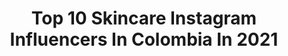 ---
title: Top 10 Skincare Instagram Influencers In Colombia In 2021
description: >-
  Find top skincare Instagram influencers in Colombia in 2021. Most popular hashtags: #skincare #skin #makeup #skincareroutine.
platform: Instagram
hits: 45
text_top: Discover the most popular Instagram influencers on inBeat.
text_bottom: Our platform holds 45 Instagram influencers like this in Colombia for you to collaborate.
profiles:
  - username: "nannamartinezp"
    fullname: >-
      Nanna Martínez
    bio: >-
      Freelance Fashion designer-Stylist Fashion tips, skincare @atypigal @thesecondchanceco 🌎👾🌻🐝🍒🌸🌈💚 “Progreso, no perfección” contacto@nannamartinezp.com
    location: "Colombia"
    followers: 32866
    engagement: 208
    commentsToLikes: 0.081909
    id: ck602cvayh5bm0i14s0r0qinq
    verified: false
    hashtags: "#instablogger, #fashionblog, #fashionpost, #theparisguru"
  - username: "akasa.skincare"
    fullname: >-
      Mary Vale Guerra🌟 Akasa
    bio: >-
      🌟Un espacio de amor propio ✨Skin enthusiast | Consume responsablemente✌🏻 💌PR - collab akasa.skincare@gmail.com 👇🏻Código AKASASKINCARE 20% de descuento
    location: "Colombia"
    followers: 25368
    engagement: 1139
    commentsToLikes: 1.290602
    id: ck5qad0cvfr7d0i110kzww7ch
    verified: false
    hashtags: "#amorpropio, #cuidadofacial, #beautyblog, #skincareblog"
  - username: "toasmakeup"
    fullname: >-
      Angelica Alvarado
    bio: >-
      Me gusta el maquillaje sin complicaciones💫 Aveces canto 🌝 #SkinCareLover ⁣PR/Business DM📩
    location: "Colombia"
    followers: 32547
    engagement: 200
    commentsToLikes: 0.052010
    id: ck13a557doomn0i19nzl4fozm
    verified: false
    hashtags: "#makeupartist, #halloween, #halloweenmakeup, #rubores"
  - username: "folliedolliebeaute"
    fullname: >-
      #FollieDollieTips 🌿 كارلا
    bio: >-
      Skincare Freak • Makeup & Fashion Enthusiast • Lifestyle • Pro Reviewer • Humble w/ a pinch of Kanye. Catch me at follie@folliedolliebeaute.com 🌿
    location: "Colombia"
    followers: 69391
    engagement: 349
    commentsToLikes: 0.022424
    id: ck15qy8xd58i10i199uk0b5pn
    verified: false
    hashtags: "#folliedollietips, #folliebox20"
  - username: "fqdermato"
    fullname: >-
      FAY QUIROZ CHARRIS
    bio: >-
      🙋🏼‍♀️| MD dermatóloga ⭐| Guardiana de salud, belleza y juventud #Skincaretips ☎️|Consulta virtual y presencial 📲 3138698688 👇🏻| Link directo FQ 👩🏼‍💻
    location: "Colombia"
    followers: 69061
    engagement: 204
    commentsToLikes: 0.184001
    id: ck135dci50vzv0i194y46ooiw
    verified: false
    hashtags: "#skincareblogger, #neutrogena, #garnier, #dermatips"
  - username: "lauramonsalvomakeup"
    fullname: >-
      Diva, Top !
    bio: >-
      Beauty blogger 🌸 Talleres de maquillaje Ocaña- Aguachica 🌈 publicidad al 3136619966 Gus & Lau 👫👩‍❤️‍💋‍👨💖
    location: "Colombia"
    followers: 21634
    engagement: 1462
    commentsToLikes: 3.380859
    id: ckaov9slz3naa0i78gdzg4oq7
    verified: false
    hashtags: "#diva, #color, #aesthetic, #power"
  - username: "yessenxaa"
    fullname: >-
      Yessenia Andrade
    bio: >-
      ‘97 | Colombian & Cape Verdean BIG animal lover 🌱 📍: Rhode Island 📧: andradey10@yahoo.com God is good all the time. All the time God is good.
    location: "Colombia"
    followers: 69977
    engagement: 164
    commentsToLikes: 0.090122
    id: ckaova9cd3pg30i785lpflyn0
    verified: false
    hashtags: "#life, #selfie, #clearskin, #theme"
  - username: "marianelamodel"
    fullname: >-
      Marianela💋Ramos
    bio: >-
      👑Miss Sudamerica 2020 presentadora 🎬 Mi marca @malena_stylee Embajadora @drfredyortiz
    location: "Colombia"
    followers: 62036
    engagement: 608
    commentsToLikes: 0.034867
    id: ck5q3ihpokw7e0i11gl42nznm
    verified: false
    hashtags: "#bhfyp, #fitgirls, #gymmotivation, #instafit"
  - username: "chdermatologia"
    fullname: >-
      CLAUDIA HERNÁNDEZ
    bio: >-
      МD.Derмaтologιѕт •Expert Injector💉•KOL🌎•Research 🔬 360 Face & Body health - anti-aging & beauty strategies 📍Medellín-Col🇨🇴 📲574-4443072-3006413849
    location: "Colombia"
    followers: 86504
    engagement: 175
    commentsToLikes: 0.015401
    id: ck0w71ryubc2d0i19xvjyd5io
    verified: false
    hashtags: "#dermatology, #beauty, #medellin, #fillers"
  - username: "auraoro"
    fullname: >-
      Aura Maria Orozco
    bio: >-
      Tips de Belleza👱🏻‍♀️ #tipsbyaura Embajadora @bioderma_colombia 🙋🏼‍♀️ 🎥PRESENTADORA @liketvcali 👍🏼 @canalcalitv Modelo 📸 Com Social UAO📚📽 Cali-Col
    location: "Colombia"
    followers: 27422
    engagement: 196
    commentsToLikes: 0.496485
    id: ckap7vyvwlszz0i7805o7f2u5
    verified: false
    hashtags: "#rojo, #skincare, #sun, #pretty"
---